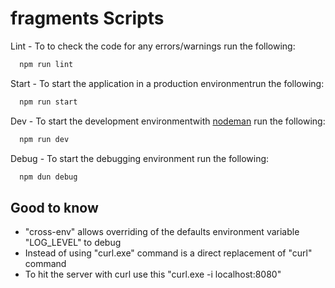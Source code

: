 # fragments Scripts

Lint - To to check the code for any errors/warnings run the following:

```js
  npm run lint
```

Start - To start the application in a production environmentrun the following:

```js
  npm run start
```

Dev - To start the development environmentwith [nodeman](https://www.npmjs.com/package/nodemon) run the following:

```js
  npm run dev
```

Debug - To start the debugging environment run the following:

```js
  npm dun debug
```

## Good to know

- "cross-env" allows overriding of the defaults environment variable "LOG_LEVEL" to debug
- Instead of using "curl.exe" command is a direct replacement of "curl" command
- To hit the server with curl use this "curl.exe -i localhost:8080"
